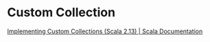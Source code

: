 # Custom Collection

[Implementing Custom Collections (Scala 2.13) | Scala Documentation](https://docs.scala-lang.org/overviews/core/custom-collections.html)